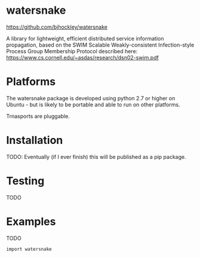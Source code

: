 
# watersnake

https://github.com/bjhockley/watersnake

A library for lightweight, efficient distributed service information propagation, based on the  SWIM Scalable Weakly-consistent Infection-style Process Group Membership Protocol  described here: https://www.cs.cornell.edu/~asdas/research/dsn02-swim.pdf

# Platforms

The watersnake package is developed using python 2.7 or higher on Ubuntu - but is likely to be portable and able to run on other platforms.

Trnasports are pluggable.


# Installation

TODO: Eventually (if I ever finish) this will be published as a pip package.


# Testing

TODO


# Examples

TODO

```
import watersnake


```
